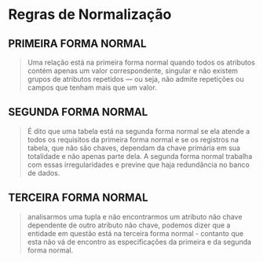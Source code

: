 # Regras de Normalização
## PRIMEIRA FORMA NORMAL

> Uma relação está na primeira forma normal quando todos os atributos contém apenas um valor correspondente, singular e não existem grupos de atributos repetidos — ou seja, não admite repetições ou campos que tenham mais que um valor.


## SEGUNDA FORMA NORMAL

>É dito que uma tabela está na segunda forma normal se ela atende a todos os requisitos da primeira forma normal e se os registros na tabela, que não são chaves, dependam da chave primária em sua totalidade e não apenas parte dela. A segunda forma normal trabalha com essas irregularidades e previne que haja redundância no banco de dados.


## TERCEIRA FORMA NORMAL

>  analisarmos uma tupla e não encontrarmos um atributo não chave dependente de outro atributo não chave, podemos dizer que a entidade em questão está na terceira forma normal - contanto que esta não vá de encontro as especificações da primeira e da segunda forma normal.


